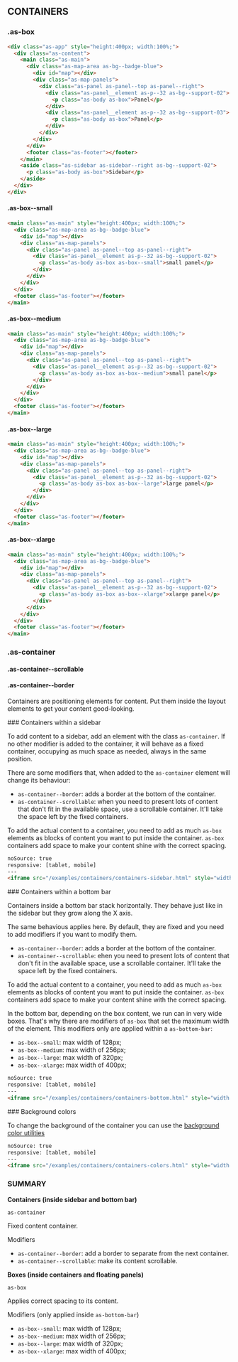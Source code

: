 ## CONTAINERS

### .as-box

```html
<div class="as-app" style="height:400px; width:100%;">
  <div class="as-content">
    <main class="as-main">
      <div class="as-map-area as-bg--badge-blue">
        <div id="map"></div>
        <div class="as-map-panels">
          <div class="as-panel as-panel--top as-panel--right">
            <div class="as-panel__element as-p--32 as-bg--support-02">
              <p class="as-body as-box">Panel</p>
            </div>
            <div class="as-panel__element as-p--32 as-bg--support-03">
              <p class="as-body as-box">Panel</p>
            </div>
          </div>
        </div>
      </div>
      <footer class="as-footer"></footer>
    </main>
    <aside class="as-sidebar as-sidebar--right as-bg--support-02">
      <p class="as-body as-box">Sidebar</p>
    </aside>
  </div>
</div>
```


#### .as-box--small

```html
<main class="as-main" style="height:400px; width:100%;">
  <div class="as-map-area as-bg--badge-blue">
    <div id="map"></div>
    <div class="as-map-panels">
      <div class="as-panel as-panel--top as-panel--right">
        <div class="as-panel__element as-p--32 as-bg--support-02">
          <p class="as-body as-box as-box--small">small panel</p>
        </div>
      </div>
    </div>
  </div>
  <footer class="as-footer"></footer>
</main> 
```

#### .as-box--medium

```html
<main class="as-main" style="height:400px; width:100%;">
  <div class="as-map-area as-bg--badge-blue">
    <div id="map"></div>
    <div class="as-map-panels">
      <div class="as-panel as-panel--top as-panel--right">
        <div class="as-panel__element as-p--32 as-bg--support-02">
          <p class="as-body as-box as-box--medium">small panel</p>
        </div>
      </div>
    </div>
  </div>
  <footer class="as-footer"></footer>
</main> 
```

#### .as-box--large

```html
<main class="as-main" style="height:400px; width:100%;">
  <div class="as-map-area as-bg--badge-blue">
    <div id="map"></div>
    <div class="as-map-panels">
      <div class="as-panel as-panel--top as-panel--right">
        <div class="as-panel__element as-p--32 as-bg--support-02">
          <p class="as-body as-box as-box--large">large panel</p>
        </div>
      </div>
    </div>
  </div>
  <footer class="as-footer"></footer>
</main> 
```

#### .as-box--xlarge

```html
<main class="as-main" style="height:400px; width:100%;">
  <div class="as-map-area as-bg--badge-blue">
    <div id="map"></div>
    <div class="as-map-panels">
      <div class="as-panel as-panel--top as-panel--right">
        <div class="as-panel__element as-p--32 as-bg--support-02">
          <p class="as-body as-box as-box--xlarge">xlarge panel</p>
        </div>
      </div>
    </div>
  </div>
  <footer class="as-footer"></footer>
</main> 
```



### .as-container

#### .as-container--scrollable

#### .as-container--border







Containers are positioning elements for content. Put them inside the layout elements to get your content good-looking.

### Containers within a sidebar

To add content to a sidebar, add an element with the class `as-container`. If no other modifier is added to the container, it will behave as a fixed container, occupying as much space as needed, always in the same position.

There are some modifiers that, when added to the `as-container` element will change its behaviour:
- `as-container--border`: adds a border at the bottom of the container.
- `as-container--scrollable`: when you need to present lots of content that don't fit in the available space, use a scrollable container. It'll take the space left by the fixed containers.

To add the actual content to a container, you need to add as much `as-box` elements as blocks of content you want to put inside the container. `as-box` containers add space to make your content shine with the correct spacing.

```html
noSource: true
responsive: [tablet, mobile]
---
<iframe src="/examples/containers/containers-sidebar.html" style="width: 100%; height: 100%;">
```

### Containers within a bottom bar

Containers inside a bottom bar stack horizontally. They behave just like in the sidebar but they grow along the X axis.

The same behavious applies here. By default, they are fixed and you need to add modifiers if you want to modify them.

- `as-container--border`: adds a border at the bottom of the container.
- `as-container--scrollable`: ehen you need to present lots of content that don't fit in the available space, use a scrollable container. It'll take the space left by the fixed containers.

To add the actual content to a container, you need to add as much `as-box` elements as blocks of content you want to put inside the container. `as-box` containers add space to make your content shine with the correct spacing.

In the bottom bar, depending on the box content, we run can in very wide boxes. That's why there are modifiers of `as-box` that set the maximum width of the element. This modifiers only are applied within a `as-bottom-bar`:
- `as-box--small`: max width of 128px;
- `as-box--medium`: max width of 256px;
- `as-box--large`: max width of 320px;
- `as-box--xlarge`: max width of 400px;

```html
noSource: true
responsive: [tablet, mobile]
---
<iframe src="/examples/containers/containers-bottom.html" style="width: 100%; height: 100%;">
```

### Background colors

To change the background of the container you can use the [background color utilities](/catalog/#/styles/utilities?a=background-color)

```html
noSource: true
responsive: [tablet, mobile]
---
<iframe src="/examples/containers/containers-colors.html" style="width: 100%; height: 100%;">
```

### SUMMARY

**Containers (inside sidebar and bottom bar)**

`as-container`

Fixed content container.

Modifiers
- `as-container--border`: add a border to separate from the next container.
- `as-container--scrollable`: make its content scrollable.

**Boxes (inside containers and floating panels)**

`as-box`

Applies correct spacing to its content.

Modifiers (only applied inside `as-bottom-bar`)
- `as-box--small`: max width of 128px;
- `as-box--medium`: max width of 256px;
- `as-box--large`: max width of 320px;
- `as-box--xlarge`: max width of 400px;
